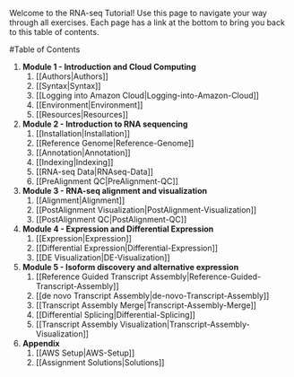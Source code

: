 Welcome to the RNA-seq Tutorial!  Use this page to navigate your way through all exercises. Each page has a link at the bottom to bring you back to this table of contents.

#Table of Contents
1. **Module 1 - Introduction and Cloud Computing**
   1. [[Authors|Authors]]
   2. [[Syntax|Syntax]]
   3. [[Logging into Amazon Cloud|Logging-into-Amazon-Cloud]]
   4. [[Environment|Environment]]
   5. [[Resources|Resources]]
2. **Module 2 - Introduction to RNA sequencing**
   1. [[Installation|Installation]]
   2. [[Reference Genome|Reference-Genome]]
   3. [[Annotation|Annotation]]
   4. [[Indexing|Indexing]]
   5. [[RNA-seq Data|RNAseq-Data]]
   6. [[PreAlignment QC|PreAlignment-QC]]
2. **Module 3 - RNA-seq alignment and visualization**
   1. [[Alignment|Alignment]]
   2. [[PostAlignment Visualization|PostAlignment-Visualization]]
   3. [[PostAlignment QC|PostAlignment-QC]]
3. **Module 4 - Expression and Differential Expression**
   1. [[Expression|Expression]]
   2. [[Differential Expression|Differential-Expression]]
   3. [[DE Visualization|DE-Visualization]]
4. **Module 5 - Isoform discovery and alternative expression**
   1. [[Reference Guided Transcript Assembly|Reference-Guided-Transcript-Assembly]]
   2. [[de novo Transcript Assembly|de-novo-Transcript-Assembly]]
   3. [[Transcript Assembly Merge|Transcript-Assembly-Merge]]
   4. [[Differential Splicing|Differential-Splicing]]
   5. [[Transcript Assembly Visualization|Transcript-Assembly-Visualization]]
5. **Appendix**
   1. [[AWS Setup|AWS-Setup]]
   2. [[Assignment Solutions|Solutions]]
